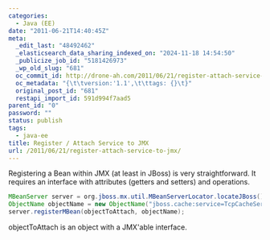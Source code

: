 ```yaml
---
categories:
  - Java (EE)
date: "2011-06-21T14:40:45Z"
meta:
  _edit_last: "48492462"
  _elasticsearch_data_sharing_indexed_on: "2024-11-18 14:54:50"
  _publicize_job_id: "5181426973"
  _wp_old_slug: "681"
  oc_commit_id: http://drone-ah.com/2011/06/21/register-attach-service-to-jmx/1308663651
  oc_metadata: "{\t\tversion:'1.1',\t\ttags: {}\t}"
  original_post_id: "681"
  restapi_import_id: 591d994f7aad5
parent_id: "0"
password: ""
status: publish
tags:
  - java-ee
title: Register / Attach Service to JMX
url: /2011/06/21/register-attach-service-to-jmx/
---
```


Registering a Bean within JMX (at least in JBoss) is very straightforward. It
requires an interface with attributes (getters and setters) and operations.

```java
MBeanServer server = org.jboss.mx.util.MBeanServerLocator.locateJBoss();
ObjectName objectName = new ObjectName("jboss.cache:service=TcpCacheServer");
server.registerMBean(objectToAttach, objectName);
```

objectToAttach is an object with a JMX\'able interface.
